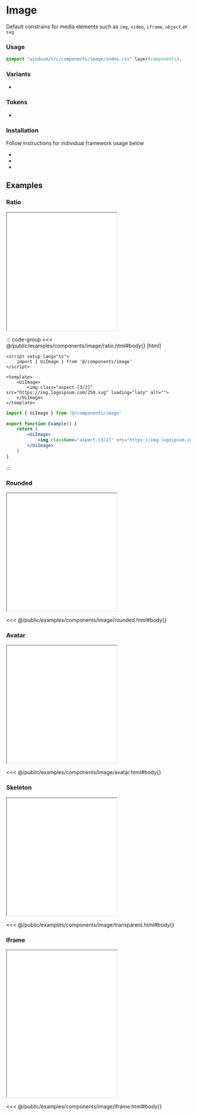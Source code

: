 # Image
Default constrains for media elements such as `img`, `video`, `iframe`, `object` or `svg`

<ViewSourceGh href="https://github.com/winduum/winduum/blob/main/src/components/image" />

### Usage

```css
@import "winduum/src/components/image/index.css" layer(components);
```

### Variants
* <LinkGh name="default" path="components/image" />

### Tokens
* <LinkGh name="avatar" path="components/image" />

### Installation
Follow instructions for individual framework usage below

* <LinkGh name="winduum" url="https://github.com/winduum/winduum/blob/main/src/components/image" />
* <LinkGh name="winduum-vue" url="https://github.com/winduum/winduum-vue/blob/main/src/components/image" />
* <LinkGh name="winduum-react" url="https://github.com/winduum/winduum-react/blob/main/src/components/image" />

## Examples

### Ratio

<iframe onload="this.style.visibility = 'visible';" src="/examples/components/image/ratio.html"></iframe>

::: code-group
<<< @/public/examples/components/image/ratio.html#body{} [html]
```vue
<script setup lang="ts">
    import { UiImage } from '@/components/image'
</script>

<template>
    <UiImage>
        <img class="aspect-[3/2]" src="https://img.logoipsum.com/250.svg" loading="lazy" alt="">
    </UiImage>
</template>
```
```jsx
import { UiImage } from '@/components/image'

export function Example() {
    return (
        <UiImage>
            <img className="aspect-[3/2]" src="https://img.logoipsum.com/250.svg" loading="lazy" alt="" />
        </UiImage>
    )
}
```
:::

### Rounded

<iframe onload="this.style.visibility = 'visible';" src="/examples/components/image/rounded.html"></iframe>

<<< @/public/examples/components/image/rounded.html#body{}

### Avatar

<iframe onload="this.style.visibility = 'visible';" src="/examples/components/image/avatar.html"></iframe>

<<< @/public/examples/components/image/avatar.html#body{}

### Skeleton

<iframe onload="this.style.visibility = 'visible';" src="/examples/components/image/transparent.html"></iframe>

<<< @/public/examples/components/image/transparent.html#body{}

### Iframe

<iframe onload="this.style.visibility = 'visible';" src="/examples/components/image/iframe.html" style="height: 25rem"></iframe>

<<< @/public/examples/components/image/iframe.html#body{}

<style>
    iframe {
        height: 20rem
    }
</style>
